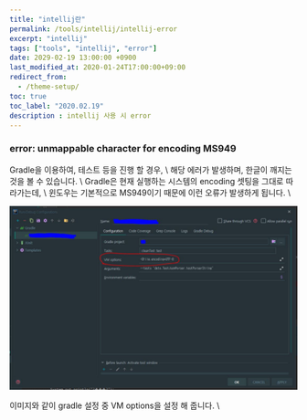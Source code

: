 ```yaml
---
title: "intellij란"
permalink: /tools/intellij/intellij-error
excerpt: "intellij"
tags: ["tools", "intellij", "error"]
date: 2029-02-19 13:00:00 +0900
last_modified_at: 2020-01-24T17:00:00+09:00
redirect_from:
  - /theme-setup/
toc: true
toc_label: "2020.02.19"
description : intellij 사용 시 error
---
```


### error: unmappable character for encoding MS949
Gradle을 이용하여, 테스트 등을 진행 할 경우, \\
해당 에러가 발생하며, 한글이 깨지는 것을 볼 수 있습니다. \\
Gradle은 현재 실행하는 시스템의 encoding 셋팅을 그대로 따라가는데, \\
윈도우는 기본적으로 MS949이기 때문에 이런 오류가 발생하게 됩니다. \\

![VM options 설정](https://github.com/bumsgy/bumsgy.github.io/blob/master/assets/images/refimg/tools/error_01.JPG)

이미지와 같이 gradle 설정 중 VM options을 설정 해 줍니다. \\

